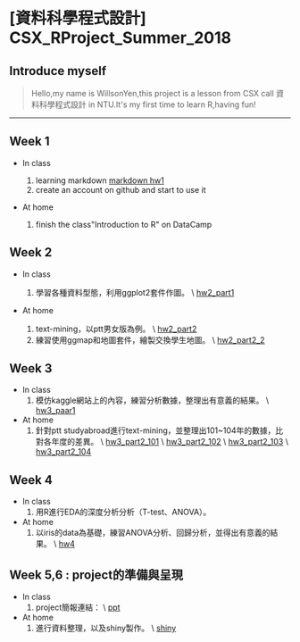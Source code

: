 # [資料科學程式設計] CSX_RProject_Summer_2018

## Introduce myself

>Hello,my name is WillsonYen,this project is a lesson from CSX call 資料科學程式設計 in NTU.It's my first time to learn R,having fun!


***

## Week 1

* In class
  1. learning markdown
[markdown hw1](https://willsonyen.github.io/CSX_RProject_Summer_2018/markdown/markdown.html)
  2. create an account on github and start to use it
  
  
 * At home
   1. finish the class"Introduction to R" on DataCamp


## Week 2
* In class
  1. 學習各種資料型態，利用ggplot2套件作圖。
   \ [hw2_part1](https://willsonyen.github.io/CSX_RProject_Summer_2018/Week_2/hw2_part1.html)
  
* At home
  1. text-mining，以ptt男女版為例。
   \ [hw2_part2](https://willsonyen.github.io/CSX_RProject_Summer_2018/Week_2/hw_part2.html)
  2. 練習使用ggmap和地圖套件，繪製交換學生地圖。
   \ [hw2_part2_2](https://willsonyen.github.io/CSX_RProject_Summer_2018/Week_2/hw2_part2_2.html)

## Week 3
* In class
  1. 模仿kaggle網站上的內容，練習分析數據，整理出有意義的結果。
   \ [hw3_paar1](https://willsonyen.github.io/CSX_RProject_Summer_2018/Week_3/RMD_EDA2.html)
* At home
  1. 針對ptt studyabroad進行text-mining，並整理出101~104年的數據，比對各年度的差異。
   \ [hw3_part2_101](https://willsonyen.github.io/CSX_RProject_Summer_2018/Week_3/hw3_2_101.html)
   \ [hw3_part2_102](https://willsonyen.github.io/CSX_RProject_Summer_2018/Week_3/hw3_2_102.html)
   \ [hw3_part2_103](https://willsonyen.github.io/CSX_RProject_Summer_2018/Week_3/hw3_2_103.html)
   \ [hw3_part2_104](https://willsonyen.github.io/CSX_RProject_Summer_2018/Week_3/hw3_2_104.html)
   
   
## Week 4
* In class
  1. 用R進行EDA的深度分析分析（T-test、ANOVA）。
* At home
  1. 以iris的data為基礎，練習ANOVA分析、回歸分析，並得出有意義的結果。
   \ [hw4](https://willsonyen.github.io/CSX_RProject_Summer_2018/Week_4/statistic_iris.html)
   

## Week 5,6 : project的準備與呈現
* In class
  1. project簡報連結：
  \ [ppt](https://drive.google.com/file/d/1JUU_cj1MKSeaYgux1vVqpKkWSz0TKVAA/view?usp=sharing)
* At home
  1. 進行資料整理，以及shiny製作。
   \ [shiny](https://willsonyen.shinyapps.io/exc_student/)
